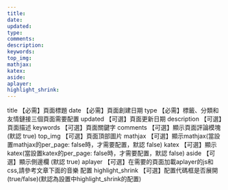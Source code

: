 ```yaml
---
title:
date:
updated:
type:
comments:
description:
keywords:
top_img:
mathjax:
katex:
aside:
aplayer:
highlight_shrink:
---
```


title	【必需】頁面標題
date	【必需】頁面創建日期
type	【必需】標籤、分類和友情鏈接三個頁面需要配置
updated	【可選】頁面更新日期
description	【可選】頁面描述
keywords	【可選】頁面關鍵字
comments	【可選】顯示頁面評論模塊(默認 true)
top_img	【可選】頁面頂部圖片
mathjax	【可選】顯示mathjax(當設置mathjax的per_page: false時，才需要配置，默認 false)
katex	【可選】顯示katex(當設置katex的per_page: false時，才需要配置，默認 false)
aside	【可選】顯示側邊欄 (默認 true)
aplayer	【可選】在需要的頁面加載aplayer的js和css,請參考文章下面的音樂 配置
highlight_shrink	【可選】配置代碼框是否展開(true/false)(默認為設置中highlight_shrink的配置)
